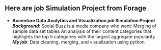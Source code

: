 ## Here are job Simulation Project from Forage
* **Accenture Data Analytics and Visualization job Simulation Project**<br>
  ***Background***: Social Buzz is a media company who want:
  Merging of sample data set tables
  An analysis of their content categories that highlights the top 5 categories with the largest aggregate popularity<br>
  ***My job***: Data cleaning, merging, and visualization using python
